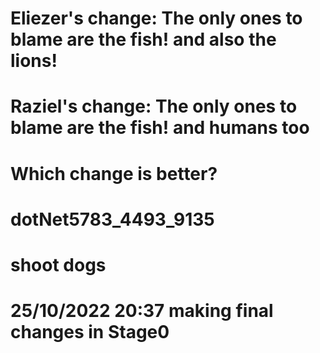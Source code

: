 # Eliezer's change: The only ones to blame are the fish! and also the lions!
# Raziel's change: The only ones to blame are the fish! and humans too
# Which change is better?
# dotNet5783_4493_9135
# shoot dogs 
# 25/10/2022 20:37 making final changes in Stage0